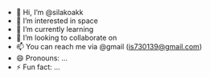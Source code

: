 - 👋 Hi, I’m @silakoakk
- 👀 I’m interested in space 
- 🌱 I’m currently learning 
- 💞️ I’m looking to collaborate on 
- 📫 You can reach me via @gmail (is730139@gmail.com)
- 😄 Pronouns: ...
- ⚡ Fun fact: ...

<!---
silakoakk/silakoakk is a ✨ special ✨ repository because its `README.md` (this file) appears on your GitHub profile.
You can click the Preview link to take a look at your changes.
--->
